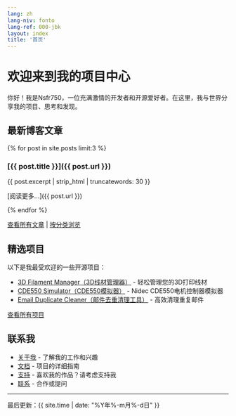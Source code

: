 ```yaml
---
lang: zh
lang-niv: fonto
lang-ref: 000-jbk
layout: index
title: '首页'
---
```


# 欢迎来到我的项目中心

你好！我是Nsfr750，一位充满激情的开发者和开源爱好者。在这里，我与世界分享我的项目、思考和发现。

## 最新博客文章

{% for post in site.posts limit:3 %}
### [{{ post.title }}]({{ post.url }})

{{ post.excerpt | strip_html | truncatewords: 30 }}

[阅读更多...]({{ post.url }})

{% endfor %}

[查看所有文章](/blog) | [按分类浏览](/categories)

## 精选项目

以下是我最受欢迎的一些开源项目：

- [3D Filament Manager（3D线材管理器）](https://github.com/Nsfr750/3D_Filament_Manager) - 轻松管理您的3D打印线材
- [CDE550 Simulator（CDE550模拟器）](https://github.com/Nsfr750/CDE550-sim) - Nidec CDE550电机控制器模拟器
- [Email Duplicate Cleaner（邮件去重清理工具）](https://github.com/Nsfr750/EmailDuplicateCleaner) - 高效清理重复邮件

[查看所有项目](/projects)

## 联系我

- [关于我](/about) - 了解我的工作和兴趣
- [文档](/docs) - 项目的详细指南
- [支持](/support) - 喜欢我的作品？请考虑支持我
- [联系](/contact) - 合作或提问

---

最后更新：{{ site.time | date: "%Y年%-m月%-d日" }}

